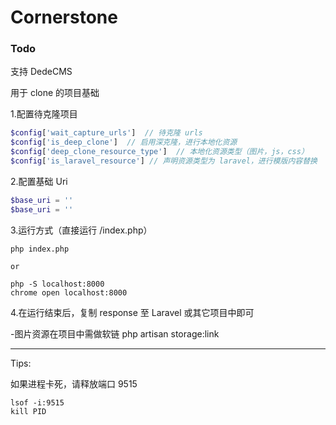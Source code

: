 # Cornerstone

### Todo
支持 DedeCMS


用于 clone 的项目基础

1.配置待克隆项目
```php
$config['wait_capture_urls']  // 待克隆 urls
$config['is_deep_clone']  // 启用深克隆，进行本地化资源
$config['deep_clone_resource_type']  // 本地化资源类型（图片，js，css）
$config['is_laravel_resource'] // 声明资源类型为 laravel，进行模版内容替换
```

2.配置基础 Uri
```php
$base_uri = ''
$base_uri = ''
```

3.运行方式（直接运行 /index.php）
```
php index.php

or

php -S localhost:8000
chrome open localhost:8000
```

4.在运行结束后，复制 response 至 Laravel 或其它项目中即可

 -图片资源在项目中需做软链 php artisan storage:link


<hr>
Tips:  

如果进程卡死，请释放端口 9515
```
lsof -i:9515
kill PID
```
